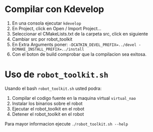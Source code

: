# Compilar con Kdevelop

1. En una consola ejecutar `kdevelop`
2. En Project, click en Open / Import Project...
3. Seleccionar el CMakeLists.txt de la carpeta src, click en siguiente
4. Cambiar src por robot_toolkit
5. En Extra Arguments poner: `-DCATKIN_DEVEL_PREFIX=../devel -DCMAKE_INSTALL_PREFIX=../install`
6. Con el boton de build comprobar que la compilacion sea exitosa. 

# Uso de `robot_toolkit.sh`

Usando el bash `robot_toolkit.sh`  usted podra:

1. Compilar el codigo fuente en la maquina virtual `virtual_nao`
2. Instalar los binarios sobre el robot
3. Ejecutar el robot_toolkit en el robot
4. Detener el robot_toolkit en el robot

Para mayor informacion ejecute `./robot_toolkit.sh --help`